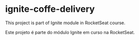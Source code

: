 # ignite-coffe-delivery
This project is part of Ignite module in RocketSeat course.

Este projeto é parte do módulo Ignite em curso na RocketSeat.
